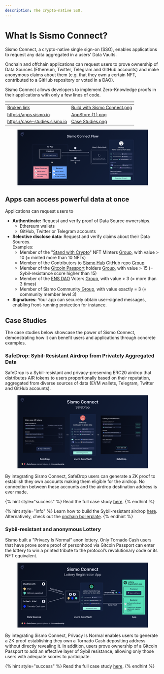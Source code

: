 ```yaml
---
description: The crypto-native SSO.
---
```


# What Is Sismo Connect?

Sismo Connect, a crypto-native single sign-on (SSO), enables applications to request any data aggregated in a users' Data Vaults.

Onchain and offchain applications can request users to prove ownership of Data Sources (Ethereum, Twitter, Telegram and GitHub accounts) and make anonymous claims about them (e.g. that they own a certain NFT, contributed to a GitHub repository or voted in a DAO).&#x20;

Sismo Connect allows developers to implement Zero-Knowledge proofs in their applications with only a few lines of code.

<table data-view="cards"><thead><tr><th data-card-target data-type="content-ref"></th><th data-hidden data-card-cover data-type="files"></th></tr></thead><tbody><tr><td><a href="broken-reference">Broken link</a></td><td><a href="../.gitbook/assets/Build with Sismo Connect.png">Build with Sismo Connect.png</a></td></tr><tr><td><a href="https://apps.sismo.io">https://apps.sismo.io</a></td><td><a href="../.gitbook/assets/AppStore (1).png">AppStore (1).png</a></td></tr><tr><td><a href="https://case-studies.sismo.io">https://case-studies.sismo.io</a></td><td><a href="../.gitbook/assets/Case Studies.png">Case Studies.png</a></td></tr></tbody></table>

<figure><img src="../.gitbook/assets/Sismo Connect Flow.png" alt=""><figcaption></figcaption></figure>

## Apps can access powerful data at once

Applications can request users to

* **Authenticate:** Request and verify proof of Data Source ownerships.
  * Ethereum wallets
  * GitHub, Twitter or Telegram accounts
* **Selective disclose data:** Request and verify claims about their Data Sources.\
  Examples:
  * Member of the "[Stand with Crypto](https://nft.coinbase.com/collection/ethereum/0x9d90669665607f08005cae4a7098143f554c59ef)" NFT Minters [Group](https://factory.sismo.io/groups-explorer?search=stand-with-crypto-nft-minters), with value > 10 (= minted more than 10 NFTs)
  * Member of the Contributors to [Sismo Hub](https://github.com/sismo-core/sismo-hub) GitHub repo  [Group](https://factory.sismo.io/groups-explorer?search=sismo-hub-contributors-github)
  * Member of the [Gitcoin Passport](https://passport.gitcoin.co/#/welcome) holders [Group](https://factory.sismo.io/groups-explorer?search=gitcoin-passport-holders), with value > 15 (= Sybil-resistance score higher than 15)
  * Member of the [ENS DAO](https://docs.ens.domains/v/governance/) Voters [Group](https://factory.sismo.io/groups-explorer?search=ens-voters), with value > 3 (= more than 3 times)
  * Member of Sismo Community[ Group](https://factory.sismo.io/groups-explorer?search=0xd630aa769278cacde879c5c0fe5d203c), with value exactly = 3 (= community member level 3)
* **Signatures**: Your app can securely obtain user-signed messages, enabling front-running protection for instance.

## Case Studies

The case studies below showcase the power of Sismo Connect, demonstrating how it can benefit users and applications through concrete examples.

### SafeDrop: Sybil-Resistant Airdrop from Privately Aggregated Data

SafeDrop is a Sybil-resistant and privacy-preserving ERC20 airdrop that distributes AIR tokens to users proportionally based on their reputation, aggregated from diverse sources of data (EVM wallets, Telegram, Twitter and GitHub accounts).

<figure><img src="../.gitbook/assets/SafeDrop_Case Study_2 (1).png" alt=""><figcaption></figcaption></figure>

By integrating Sismo Connect, SafeDrop users can generate a ZK proof to establish they own accounts making them eligible for the airdrop. No connection between these accounts and the airdrop destination address is ever made.

{% hint style="success" %}
Read the full case study [here](https://case-studies.sismo.io/db/safe-drop).
{% endhint %}

{% hint style="info" %}
Learn how to build the Sybil-resistant airdrop [here](../build-with-sismo-connect/tutorials/tuto.md). Alternatively, check out the [onchain boilerplate](../build-with-sismo-connect/run-example-apps/onchain-sample-project.md).
{% endhint %}

### Sybil-resistant and anonymous Lottery

Sismo built a "Privacy Is Normal" anon lottery. Only Tornado Cash users that have prove some proof of personhood via Gitcoin Passport can enter the lottery to win a printed tribute to the protocol’s revolutionary code or its NFT equivalent.

<figure><img src="../.gitbook/assets/Lottery Registration App_CASE STUDY.png" alt=""><figcaption></figcaption></figure>

By integrating Sismo Connect, Privacy Is Normal enables users to generate a ZK proof establishing they own a Tornado Cash depositing address without directly revealing it. In addition, users prove ownership of a Gitcoin Passport to add an effective layer of Sybil resistance, allowing only those users with adequate scores to participate.

{% hint style="success" %}
Read the full case study [here](https://sismo.notion.site/PROD-Sybil-resistant-anonymous-Lottery-gated-to-Tornado-Cash-users-1cdeef27f4d243f4a40c7aaa74e40ee9).
{% endhint %}
